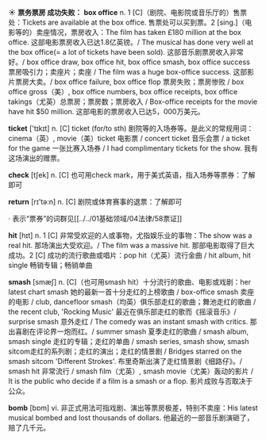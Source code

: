 ☀ <span class="category">**票务票房 成功失败：**</span>
<span class="vocabulary">**box office**</span>
<span class="definition">n. 1 [C]（剧院、电影院或音乐厅的）售票处：</span>Tickets are available at the box office. 售票处可以买到票。<span class="definition">2 [sing.]（电影等的）卖座情况，票房收入：</span>The film has taken £180 million at the box office. 这部电影票房收入已达1.8亿英镑。/ The musical has done very well at the box office(= a lot of tickets have been sold). 这部音乐剧票房收入非常好。/ box office draw, box office hit, box office smash, box office success 票房吸引力；卖座片；卖座 / The film was a huge box-office success. 这部影片票房大卖。/ box office failure, box office flop 票房失败；票房惨败 / box office gross（美）, box office numbers, box office receipts, box office takings（尤英）总票房；票房数；票房收入 / Box-office receipts for the movie have hit $50 million. 这部电影的票房收入已达5，000万美元。

<span class="vocabulary">**ticket**</span> ['tɪkɪt] 
<span class="definition">n. [C] ticket (for/to sth) 剧院等的入场券等。是此义的常规用词：</span>cinema（英）, movie（美）ticket 电影票 / concert ticket 音乐会票 / a ticket for the game 一张比赛入场券 / I had complimentary tickets for the show. 我有这场演出的赠票。

<span class="vocabulary">**check**</span> [tʃek] 
<span class="definition">n. [C] 也可用check mark，用于美式英语，指入场券等票券：</span>了解即可

<span class="vocabulary">**return**</span> [rɪ'tə:n] 
<span class="definition">n. [C] 剧院或体育赛事的退票：</span>了解即可

· 表示“票券”的词群见[[../../01基础领域/04法律/58票证]]

<span class="vocabulary">**hit**</span> [hɪt] 
<span class="definition">n. 1 [C] 非常受欢迎的人或事物，尤指娱乐业的事物：</span>The show was a real hit. 那场演出大受欢迎。/ The film was a massive hit. 那部电影取得了巨大成功。<span class="definition">2 [C] 成功的流行歌曲或唱片：</span>pop hit（尤英）流行金曲 / hit album, hit single 畅销专辑；畅销单曲
           
<span class="vocabulary">**smash**</span> [smæʃ]
<span class="definition">n. [C]（也可用smash hit）十分流行的歌曲、电影或戏剧：</span>her latest chart smash 她的最新一首十分走红的上榜歌曲 / box-office smash 卖座的电影 / club, dancefloor smash（均英）俱乐部走红的歌曲；舞池走红的歌曲 / the recent club, 'Rocking Music' 最近在俱乐部走红的歌而《摇滚音乐》/ surprise smash 意外走红 / The comedy was an instant smash with critics. 那出喜剧在评论界一炮而红。/ summer smash 夏季走红的歌曲 / smash album, smash single 走红的专辑；走红的单曲 / smash series, smash show, smash sitcom走红的系列剧；走红的演出；走红的情景剧 / Bridges starred on the smash sitcom 'Different Strokes'. 布里奇斯出演了走红情景剧《细路仔》。/ smash hit 非常流行 / smash film（尤英）, smash movie（尤美）轰动的影片 / It is the public who decide if a film is a smash or a flop. 影片成败与否取决于公众。

<span class="vocabulary">**bomb**</span> [bɒm] 
<span class="definition">vi. 非正式用法可指戏剧、演出等票房极差，特别不卖座：</span>His latest musical bombed and lost thousands of dollars. 他最近的一部音乐剧演砸了，赔了几千元。
